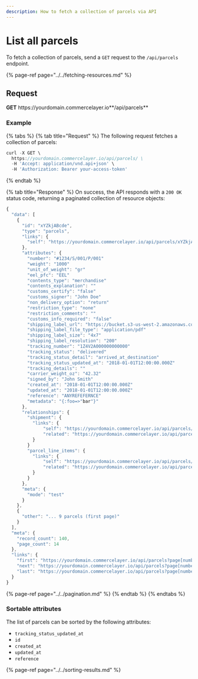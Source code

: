 ```yaml
---
description: How to fetch a collection of parcels via API
---
```


# List all parcels

To fetch a collection of parcels, send a `GET` request to the `/api/parcels` endpoint.

{% page-ref page="../../fetching-resources.md" %}

## Request

**GET** https://<i></i>yourdomain.commercelayer.io**/api/parcels**

### **Example**

{% tabs %}
{% tab title="Request" %}
The following request fetches a collection of parcels:

```javascript
curl -X GET \
  https://yourdomain.commercelayer.io/api/parcels/ \
  -H 'Accept: application/vnd.api+json' \
  -H 'Authorization: Bearer your-access-token'
```
{% endtab %}

{% tab title="Response" %}
On success, the API responds with a `200 OK` status code, returning a paginated collection of resource objects:

```javascript
{
  "data": [
    {
      "id": "xYZkjABcde",
      "type": "parcels",
      "links": {
        "self": "https://yourdomain.commercelayer.io/api/parcels/xYZkjABcde"
      },
      "attributes": {
        "number": "#1234/S/001/P/001"
        "weight": "1000"
        "unit_of_weight": "gr"
        "eel_pfc": "EEL"
        "contents_type": "merchandise"
        "contents_explanation": ""
        "customs_certify": "false"
        "customs_signer": "John Doe"
        "non_delivery_option": "return"
        "restriction_type": "none"
        "restriction_comments": ""
        "customs_info_required": "false"
        "shipping_label_url": "https://bucket.s3-us-west-2.amazonaws.com/files/postage_label/20180101/123.pdf"
        "shipping_label_file_type": "application/pdf"
        "shipping_label_size": "4x7"
        "shipping_label_resolution": "200"
        "tracking_number": "1Z4V2A000000000000"
        "tracking_status": "delivered"
        "tracking_status_detail": "arrived_at_destination"
        "tracking_status_updated_at": "2018-01-01T12:00:00.000Z"
        "tracking_details": ""
        "carrier_weight_oz": "42.32"
        "signed_by": "John Smith"
        "created_at": "2018-01-01T12:00:00.000Z"
        "updated_at": "2018-01-01T12:00:00.000Z"
        "reference": "ANYREFEFERNCE"
        "metadata": "{:foo=>"bar"}"
      },
      "relationships": {
        "shipment": {
          "links": {
              "self": "https://yourdomain.commercelayer.io/api/parcels/xYZkjABcde/relationships/shipment",
              "related": "https://yourdomain.commercelayer.io/api/parcels/xYZkjABcde/shipment"
          }
        }
        "parcel_line_items": {
          "links": {
              "self": "https://yourdomain.commercelayer.io/api/parcels/xYZkjABcde/relationships/parcel_line_items",
              "related": "https://yourdomain.commercelayer.io/api/parcels/xYZkjABcde/parcel_line_items"
          }
        }
      },
      "meta": {
        "mode": "test"
      }
    },
    {
      "other": "... 9 parcels (first page)"
    }
  ],
  "meta": {
    "record_count": 140,
    "page_count": 14
  },
  "links": {
    "first": "https://yourdomain.commercelayer.io/api/parcels?page[number]=1&page[size]=10",
    "next": "https://yourdomain.commercelayer.io/api/parcels?page[number]=2&page[size]=10",
    "last": "https://yourdomain.commercelayer.io/api/parcels?page[number]=14&page[size]=10"
  }
}
```

{% page-ref page="../../pagination.md" %}
{% endtab %}
{% endtabs %}

### Sortable attributes

The list of parcels can be sorted by the following attributes:

* `tracking_status_updated_at`
* `id`
* `created_at`
* `updated_at`
* `reference`

{% page-ref page="../../sorting-results.md" %}

